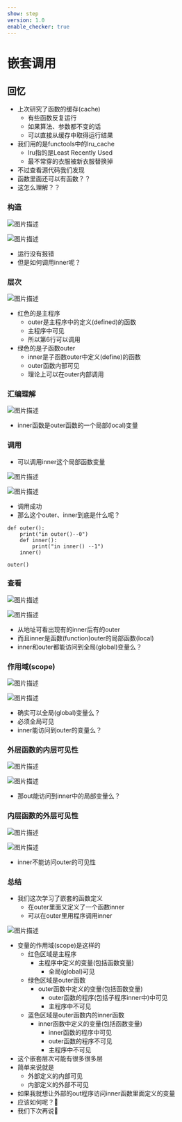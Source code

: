 ```yaml
---
show: step
version: 1.0
enable_checker: true
---
```


# 嵌套调用

## 回忆

- 上次研究了函数的缓存(cache)
	- 有些函数反复运行
	- 如果算法、参数都不变的话
	- 可以直接从缓存中取得运行结果
- 我们用的是functools中的lru_cache
	- lru指的是Least Recently Used
	- 最不常穿的衣服被新衣服替换掉
- 不过查看源代码我们发现
- 函数里面还可以有函数？？
- 这怎么理解？？

### 构造

![图片描述](https://doc.shiyanlou.com/courses/uid1190679-20220820-1660958076167)

![图片描述](https://doc.shiyanlou.com/courses/uid1190679-20220820-1660958085206)

- 运行没有报错
- 但是如何调用inner呢？

### 层次

![图片描述](https://doc.shiyanlou.com/courses/uid1190679-20220820-1660958266506)

- 红色的是主程序
	- outer是主程序中的定义(defined)的函数
	- 主程序中可见
	- 所以第6行可以调用
- 绿色的是子函数outer
	- inner是子函数outer中定义(define)的函数
	- outer函数内部可见
	- 理论上可以在outer内部调用

### 汇编理解

![图片描述](https://doc.shiyanlou.com/courses/uid1190679-20220821-1661072240118)

- inner函数是outer函数的一个局部(local)变量

### 调用
- 可以调用inner这个局部函数变量

![图片描述](https://doc.shiyanlou.com/courses/uid1190679-20220820-1660958624451)

![图片描述](https://doc.shiyanlou.com/courses/uid1190679-20220820-1660958632952)

- 调用成功
- 那么这个outer、inner到底是什么呢？

```
def outer():
    print("in outer()--0")
    def inner():
        print("in inner() --1")
    inner()

outer()
```

### 查看

![图片描述](https://doc.shiyanlou.com/courses/uid1190679-20220820-1660958748152)

![图片描述](https://doc.shiyanlou.com/courses/uid1190679-20220820-1660958756762)

- 从地址可看出现有的inner后有的outer
- 而且inner是函数(function)outer的局部函数(local)
- inner和outer都能访问到全局(global)变量么？

### 作用域(scope)

![图片描述](https://doc.shiyanlou.com/courses/uid1190679-20220820-1660958960769)

![图片描述](https://doc.shiyanlou.com/courses/uid1190679-20220820-1660958970414)

- 确实可以全局(global)变量么？
- 必须全局可见
- inner能访问到outer的变量么？

### 外层函数的内层可见性

![图片描述](https://doc.shiyanlou.com/courses/uid1190679-20220820-1660959128902)

![图片描述](https://doc.shiyanlou.com/courses/uid1190679-20220820-1660959138890)

- 那out能访问到inner中的局部变量么？

### 内层函数的外层可见性

![图片描述](https://doc.shiyanlou.com/courses/uid1190679-20220820-1660959264849)

![图片描述](https://doc.shiyanlou.com/courses/uid1190679-20220820-1660959273265)

- inner不能访问outer的可见性

### 总结

- 我们这次学习了嵌套的函数定义
	- 在outer里面又定义了一个函数inner
	- 可以在outer里用程序调用inner

![图片描述](https://doc.shiyanlou.com/courses/uid1190679-20220820-1660958266506)

- 变量的作用域(scope)是这样的
	- 红色区域是主程序
		- 主程序中定义的变量(包括函数变量)
			- 全局(global)可见
	- 绿色区域是outer函数
		- outer函数中定义的变量(包括函数变量)
			- outer函数的程序(包括子程序inner中)中可见
			- 主程序中不可见
	- 蓝色区域是outer函数内的inner函数
		- inner函数中定义的变量(包括函数变量)
			- inner函数的程序中可见
			- outer函数的程序不可见
			- 主程序中不可见
- 这个嵌套层次可能有很多很多层
- 简单来说就是
	- 外部定义的内部可见
	- 内部定义的外部不可见
- 如果我就想让外部的out程序访问inner函数里面定义的变量
- 应该如何呢？🤔
- 我们下次再说👋



